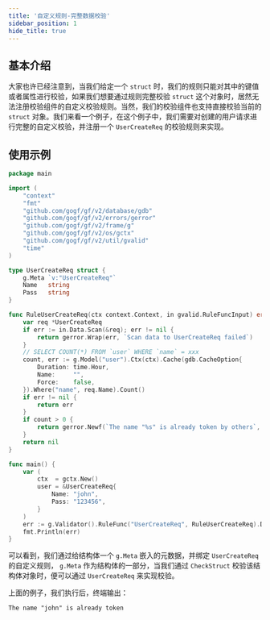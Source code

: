 ```yaml
---
title: '自定义规则-完整数据校验'
sidebar_position: 1
hide_title: true
---
```


## 基本介绍

大家也许已经注意到，当我们给定一个 `struct` 时，我们的规则只能对其中的键值或者属性进行校验，如果我们想要通过规则完整校验 `struct` 这个对象时，居然无法注册校验组件的自定义校验规则。当然，我们的校验组件也支持直接校验当前的 `struct` 对象。我们来看一个例子，在这个例子中，我们需要对创建的用户请求进行完整的自定义校验，并注册一个 `UserCreateReq` 的校验规则来实现。

## 使用示例

```go
package main

import (
	"context"
	"fmt"
	"github.com/gogf/gf/v2/database/gdb"
	"github.com/gogf/gf/v2/errors/gerror"
	"github.com/gogf/gf/v2/frame/g"
	"github.com/gogf/gf/v2/os/gctx"
	"github.com/gogf/gf/v2/util/gvalid"
	"time"
)

type UserCreateReq struct {
	g.Meta `v:"UserCreateReq"`
	Name   string
	Pass   string
}

func RuleUserCreateReq(ctx context.Context, in gvalid.RuleFuncInput) error {
	var req *UserCreateReq
	if err := in.Data.Scan(&req); err != nil {
		return gerror.Wrap(err, `Scan data to UserCreateReq failed`)
	}
	// SELECT COUNT(*) FROM `user` WHERE `name` = xxx
	count, err := g.Model("user").Ctx(ctx).Cache(gdb.CacheOption{
		Duration: time.Hour,
		Name:     "",
		Force:    false,
	}).Where("name", req.Name).Count()
	if err != nil {
		return err
	}
	if count > 0 {
		return gerror.Newf(`The name "%s" is already token by others`, req.Name)
	}
	return nil
}

func main() {
	var (
		ctx  = gctx.New()
		user = &UserCreateReq{
			Name: "john",
			Pass: "123456",
		}
	)
	err := g.Validator().RuleFunc("UserCreateReq", RuleUserCreateReq).Data(user).Run(ctx)
	fmt.Println(err)
}
```

可以看到，我们通过给结构体一个 `g.Meta` 嵌入的元数据，并绑定 `UserCreateReq` 的自定义规则， `g.Meta` 作为结构体的一部分，当我们通过 `CheckStruct` 校验该结构体对象时，便可以通过 `UserCreateReq` 来实现校验。

上面的例子，我们执行后，终端输出：

```
The name "john" is already token
```